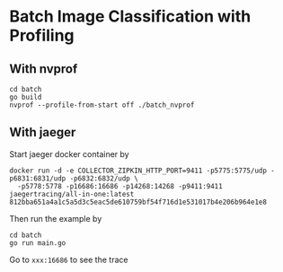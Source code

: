# Batch Image Classification with Profiling

## With nvprof

```
cd batch
go build
nvprof --profile-from-start off ./batch_nvprof
```

## With jaeger

Start jaeger docker container by

```
docker run -d -e COLLECTOR_ZIPKIN_HTTP_PORT=9411 -p5775:5775/udp -p6831:6831/udp -p6832:6832/udp \
  -p5778:5778 -p16686:16686 -p14268:14268 -p9411:9411 jaegertracing/all-in-one:latest
812bba651a4a1c5a5d3c5eac5de610759bf54f716d1e531017b4e206b964e1e8
```

Then run the example by

```
cd batch
go run main.go
```

Go to `xxx:16686` to see the trace
